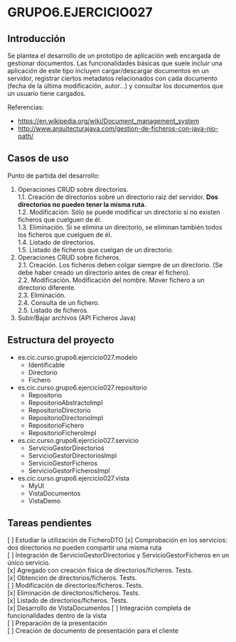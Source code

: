# GRUPO6.EJERCICIO027


## Introducción

Se plantea el desarrollo de un prototipo de aplicación web encargada de gestionar documentos. Las funcionalidades básicas que suele incluir una aplicación de este tipo incluyen cargar/descargar documentos en un servidor, registrar ciertos metadatos relacionados con cada documento (fecha de la última modificación, autor...) y consultar los documentos que un usuario tiene cargados.

Referencias:

+ <https://en.wikipedia.org/wiki/Document_management_system>
+ <http://www.arquitecturajava.com/gestion-de-ficheros-con-java-nio-path/>


## Casos de uso

Punto de partida del desarrollo:

1. Operaciones CRUD sobre directorios.  
1.1. Creación de directorios sobre un directorio raíz del servidor. **Dos directorios no pueden tener la misma ruta.**  
1.2. Modificación. Sólo se puede modificar un directorio si no existen ficheros que cuelguen de él.  
1.3. Eliminación. Si se elimina un directorio, se eliminan también todos los ficheros que cuelguen de él.  
1.4. Listado de directorios.  
1.5. Listado de ficheros que cuelgan de un directorio.  
2. Operaciones CRUD sobre ficheros.  
2.1. Creación. Los ficheros deben colgar siempre de un directorio. (Se debe haber creado un directorio antes de crear el fichero).  
2.2. Modificación. Modificación del nombre. Mover fichero a un directorio diferente.  
2.3. Eliminación.  
2.4. Consulta de un fichero.  
2.5. Listado de ficheros.  
3. Subir/Bajar archivos (API Ficheros Java)


## Estructura del proyecto

+ es.cic.curso.grupo6.ejercicio027.modelo
    - Identificable
    - Directorio
    - Fichero
+ es.cic.curso.grupo6.ejercicio027.repositorio
	- Repositorio
	- RepositorioAbstractoImpl
	- RepositorioDirectorio
	- RepositorioDirectorioImpl
	- RepositorioFichero
	- RepositorioFicheroImpl
+ es.cic.curso.grupo6.ejercicio027.servicio
	- ServicioGestorDirectorios 
	- ServicioGestorDirectoriosImpl
	- ServicioGestorFicheros
	- ServicioGestorFicherosImpl
+ es.cic.curso.grupo6.ejercicio027.vista
	- MyUI
	- VistaDocumentos
	- VistaDemo


## Tareas pendientes

[ ] Estudiar la utilización de FicheroDTO
[x] Comprobación en los servicios: dos directorios no pueden compartir una misma ruta  
[ ] Integración de ServicioGestorDirectorios y ServicioGestorFicheros en un único servicio.  
	[x] Agregado con creación física de directorios/ficheros. Tests.  
	[x] Obtención de directorios/ficheros. Tests.  
	[ ] Modificación de directorios/ficheros. Tests.  
	[x] Eliminación de directorios/ficheros. Tests.  
	[x] Listado de directorios/ficheros. Tests.  
[x] Desarrollo de VistaDocumentos
[ ] Integración completa de funcionalidades dentro de la vista  
[ ] Preparación de la presentación  
[ ] Creación de documento de presentación para el cliente  


